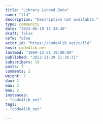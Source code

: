 ```yaml
---
title: "Library Linked Data" 
name: "lld"
description: "Description not available."
type: community
date: "2023-06-19 11:34:46"
draft: false
nsfw: false
actor_id: "https://code4lib.net/c/lld"
host: code4lib.net
lastmod: "1969-12-31 19:00:00"
published: "2022-11-29 21:36:31"
subscribers: 19
posts: 7
comments: 2
weight: 7
dau: 2
wau: 2
mau: 2
instances:
- "code4lib_net"
tags: 
- "code4lib_net"

---
```


